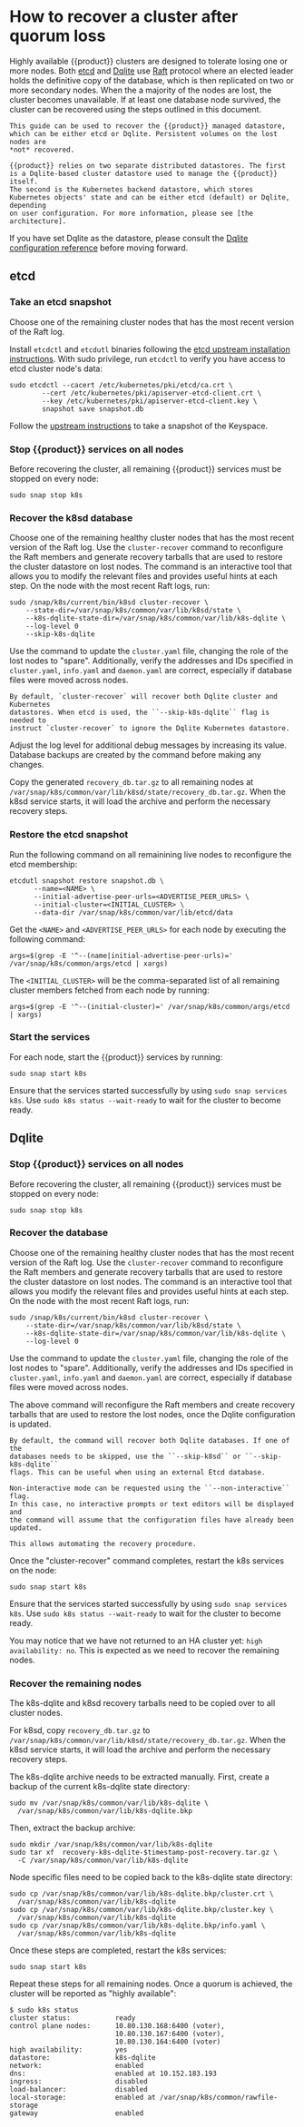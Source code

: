 # How to recover a cluster after quorum loss

Highly available {{product}} clusters are designed to tolerate losing 
one or more nodes. Both [etcd] and [Dqlite] use [Raft] protocol
where an elected leader holds the definitive copy of the database, which is
then replicated on two or more secondary nodes.
When the a majority of the nodes are lost, the cluster becomes unavailable.
If at least one database node survived, the cluster can be recovered using the
steps outlined in this document.

```{note}
This guide can be used to recover the {{product}} managed datastore,
which can be either etcd or Dqlite. Persistent volumes on the lost nodes are 
*not* recovered.
```

```{note}
{{product}} relies on two separate distributed datastores. The first 
is a Dqlite-based cluster datastore used to manage the {{product}} itself. 
The second is the Kubernetes backend datastore, which stores 
Kubernetes objects' state and can be either etcd (default) or Dqlite, depending 
on user configuration. For more information, please see [the architecture].
```

If you have set Dqlite as the datastore, please consult the 
[Dqlite configuration reference] before moving forward.

## etcd

### Take an etcd snapshot

Choose one of the remaining cluster nodes that has the most recent
version of the Raft log.

Install `etcdctl` and `etcdutl` binaries following the 
[etcd upstream installation instructions]. With sudo privilege, 
run `etcdctl` to verify you have access to etcd cluster node's data:

```
sudo etcdctl --cacert /etc/kubernetes/pki/etcd/ca.crt \
        --cert /etc/kubernetes/pki/apiserver-etcd-client.crt \
        --key /etc/kubernetes/pki/apiserver-etcd-client.key \
        snapshot save snapshot.db
```

Follow the [upstream instructions] to take a snapshot of the Keyspace. 

### Stop {{product}} services on all nodes

Before recovering the cluster, all remaining {{product}} services
must be stopped on every node:

```
sudo snap stop k8s
```

### Recover the k8sd database

Choose one of the remaining healthy cluster nodes that has the most recent
version of the Raft log. Use the `cluster-recover` command to reconfigure 
the Raft members and generate recovery tarballs that are used to restore the 
cluster datastore on lost nodes. The command is an interactive tool that 
allows you to modify the relevant files and provides useful hints at each step.
On the node with the most recent Raft logs, run:

```
sudo /snap/k8s/current/bin/k8sd cluster-recover \
    --state-dir=/var/snap/k8s/common/var/lib/k8sd/state \
    --k8s-dqlite-state-dir=/var/snap/k8s/common/var/lib/k8s-dqlite \
    --log-level 0
    --skip-k8s-dqlite
```

Use the command to update the ``cluster.yaml`` file, changing the role of the 
lost nodes to "spare". Additionally, verify the addresses and IDs specified 
in ``cluster.yaml``, ``info.yaml`` and ``daemon.yaml`` are correct, 
especially if database files were moved across nodes.

```note
By default, `cluster-recover` will recover both Dqlite cluster and Kubernetes 
datastores. When etcd is used, the ``--skip-k8s-dqlite`` flag is needed to 
instruct `cluster-recover` to ignore the Dqlite Kubernetes datastore.
```

Adjust the log level for additional debug messages by increasing its
value. Database backups are created by the command before making any changes.

Copy the generated ``recovery_db.tar.gz`` to all remaining nodes at
``/var/snap/k8s/common/var/lib/k8sd/state/recovery_db.tar.gz``. When the k8sd
service starts, it will load the archive and perform the necessary recovery
steps.

### Restore the etcd snapshot

Run the following command on all remainining live nodes to reconfigure the 
etcd membership:

```
etcdutl snapshot restore snapshot.db \
      --name=<NAME> \
      --initial-advertise-peer-urls=<ADVERTISE_PEER_URLS> \
      --initial-cluster=<INITIAL_CLUSTER> \
      --data-dir /var/snap/k8s/common/var/lib/etcd/data
```

Get the `<NAME>` and `<ADVERTISE_PEER_URLS>` for each node by 
executing the following command:

```
args=$(grep -E '^--(name|initial-advertise-peer-urls)=' /var/snap/k8s/common/args/etcd | xargs)
```

The `<INITIAL_CLUSTER>` will be the comma-separated list of all remaining 
cluster members fetched from each node by running:

```
args=$(grep -E '^--(initial-cluster)=' /var/snap/k8s/common/args/etcd | xargs)
```

### Start the services 

For each node, start the {{product}} services by running:

```
sudo snap start k8s
```

Ensure that the services started successfully by using
``sudo snap services k8s``. Use ``sudo k8s status --wait-ready`` to wait for the
cluster to become ready.

## Dqlite

### Stop {{product}} services on all nodes

Before recovering the cluster, all remaining {{product}} services
must be stopped on every node:

```
sudo snap stop k8s
```

### Recover the database

Choose one of the remaining healthy cluster nodes that has the most recent
version of the Raft log. Use the `cluster-recover` command to reconfigure 
the Raft members and generate recovery tarballs that are used to restore the 
cluster datastore on lost nodes. The command is an interactive tool that 
allows you modify the relevant files and provides useful hints at each step.
On the node with the most recent Raft logs, run:

```
sudo /snap/k8s/current/bin/k8sd cluster-recover \
    --state-dir=/var/snap/k8s/common/var/lib/k8sd/state \
    --k8s-dqlite-state-dir=/var/snap/k8s/common/var/lib/k8s-dqlite \
    --log-level 0
```

Use the command to update the ``cluster.yaml`` file, changing the role of the 
lost nodes to "spare". Additionally, verify the addresses and IDs specified 
in ``cluster.yaml``, ``info.yaml`` and ``daemon.yaml`` are correct, 
especially if database files were moved across nodes.

The above command will reconfigure the Raft members and create recovery
tarballs that are used to restore the lost nodes, once the Dqlite
configuration is updated.

```{note}
By default, the command will recover both Dqlite databases. If one of the
databases needs to be skipped, use the ``--skip-k8sd`` or ``--skip-k8s-dqlite``
flags. This can be useful when using an external Etcd database.
```

```{note}
Non-interactive mode can be requested using the ``--non-interactive`` flag.
In this case, no interactive prompts or text editors will be displayed and
the command will assume that the configuration files have already been updated.

This allows automating the recovery procedure.
```

Once the "cluster-recover" command completes, restart the k8s services on the
node:

```
sudo snap start k8s
```

Ensure that the services started successfully by using
``sudo snap services k8s``. Use ``sudo k8s status --wait-ready`` to wait for the
cluster to become ready.

You may notice that we have not returned to an HA cluster yet:
``high availability: no``. This is expected as we need to recover
the remaining nodes.

### Recover the remaining nodes

The k8s-dqlite and k8sd recovery tarballs need to be copied over to all cluster
nodes.

For k8sd, copy ``recovery_db.tar.gz`` to
``/var/snap/k8s/common/var/lib/k8sd/state/recovery_db.tar.gz``. When the k8sd
service starts, it will load the archive and perform the necessary recovery
steps.

The k8s-dqlite archive needs to be extracted manually. First, create a backup
of the current k8s-dqlite state directory:

```
sudo mv /var/snap/k8s/common/var/lib/k8s-dqlite \
  /var/snap/k8s/common/var/lib/k8s-dqlite.bkp
```

Then, extract the backup archive:

```
sudo mkdir /var/snap/k8s/common/var/lib/k8s-dqlite
sudo tar xf  recovery-k8s-dqlite-$timestamp-post-recovery.tar.gz \
  -C /var/snap/k8s/common/var/lib/k8s-dqlite
```

Node specific files need to be copied back to the k8s-dqlite state directory:

```
sudo cp /var/snap/k8s/common/var/lib/k8s-dqlite.bkp/cluster.crt \
  /var/snap/k8s/common/var/lib/k8s-dqlite
sudo cp /var/snap/k8s/common/var/lib/k8s-dqlite.bkp/cluster.key \
  /var/snap/k8s/common/var/lib/k8s-dqlite
sudo cp /var/snap/k8s/common/var/lib/k8s-dqlite.bkp/info.yaml \
  /var/snap/k8s/common/var/lib/k8s-dqlite
```

Once these steps are completed, restart the k8s services:

```
sudo snap start k8s
```

Repeat these steps for all remaining nodes. Once a quorum is achieved,
the cluster will be reported as "highly available":

```
$ sudo k8s status
cluster status:           ready
control plane nodes:      10.80.130.168:6400 (voter),
                          10.80.130.167:6400 (voter),
                          10.80.130.164:6400 (voter)
high availability:        yes
datastore:                k8s-dqlite
network:                  enabled
dns:                      enabled at 10.152.183.193
ingress:                  disabled
load-balancer:            disabled
local-storage:            enabled at /var/snap/k8s/common/rawfile-storage
gateway                   enabled
```

<!-- LINKS -->
[Dqlite]: https://dqlite.io/
[etcd]: https://etcd.io/
[etcd upstream installation instructions]: https://etcd.io/docs/latest/install/
[upstream instructions]: https://etcd.io/docs/latest/op-guide/recovery/
[Dqlite configuration reference]: ../reference/dqlite.md
[Raft]: https://raft.github.io/
[the architecture]: ../explanation/architecture/
